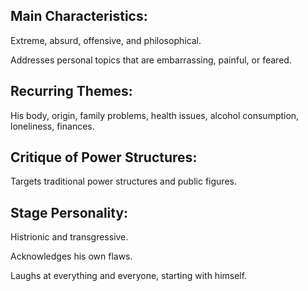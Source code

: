 ## Main Characteristics:

Extreme, absurd, offensive, and philosophical.

Addresses personal topics that are embarrassing, painful, or feared.

## Recurring Themes:

His body, origin, family problems, health issues, alcohol consumption, loneliness, finances.

## Critique of Power Structures:

Targets traditional power structures and public figures.

## Stage Personality:

Histrionic and transgressive.

Acknowledges his own flaws.

Laughs at everything and everyone, starting with himself.
